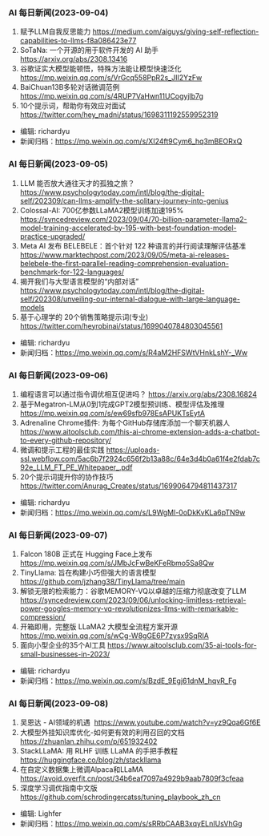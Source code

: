 ### AI 每日新闻(2023-09-04)

1. 赋予LLM自我反思能力 https://medium.com/aiguys/giving-self-reflection-capabilities-to-llms-f8a086423e77
2. SoTaNa: 一个开源的用于软件开发的 AI 助手 https://arxiv.org/abs/2308.13416
3. 谷歌证实大模型能顿悟，特殊方法能让模型快速泛化 https://mp.weixin.qq.com/s/VrGcq558PpR2s_JII2YzFw
4. BaiChuan13B多轮对话微调范例 https://mp.weixin.qq.com/s/4RUP7VaHwn11UCogyjlb7g
5. 10个提示词，帮助你有效应对面试 https://twitter.com/hey_madni/status/1698311192559952319

* 编辑: richardyu
* 新闻归档：https://mp.weixin.qq.com/s/XI24ft9Cym6_hq3mBEORxQ

### AI 每日新闻(2023-09-05)

1. LLM 能否放大通往天才的孤独之旅？ https://www.psychologytoday.com/intl/blog/the-digital-self/202309/can-llms-amplify-the-solitary-journey-into-genius
2. Colossal-AI: 700亿参数LLaMA2模型训练加速195% https://syncedreview.com/2023/09/04/70-billion-parameter-llama2-model-training-accelerated-by-195-with-best-foundation-model-practice-upgraded/
3. Meta AI 发布 BELEBELE：首个针对 122 种语言的并行阅读理解评估基准 https://www.marktechpost.com/2023/09/05/meta-ai-releases-belebele-the-first-parallel-reading-comprehension-evaluation-benchmark-for-122-languages/
4. 揭开我们与大型语言模型的“内部对话” https://www.psychologytoday.com/intl/blog/the-digital-self/202308/unveiling-our-internal-dialogue-with-large-language-models
5. 基于心理学的 20个销售策略提示词(专业) https://twitter.com/heyrobinai/status/1699040784803045561

* 编辑: richardyu
* 新闻归档：https://mp.weixin.qq.com/s/R4aM2HFSWtVHnkLshY-_Ww


### AI 每日新闻(2023-09-06)

1. 编程语言可以通过指令调优相互促进吗？ https://arxiv.org/abs/2308.16824
2. 基于Megatron-LM从0到1完成GPT2模型预训练、模型评估及推理 https://mp.weixin.qq.com/s/ew69sfb978EsAPUKTsEytA
3. Adrenaline Chrome插件:  为每个GitHub存储库添加一个聊天机器人 https://www.aitoolsclub.com/this-ai-chrome-extension-adds-a-chatbot-to-every-github-repository/
4. 微调和提示工程的最佳实践 https://uploads-ssl.webflow.com/5ac6b7f2924c656f2b13a88c/64e3d4b0a61f4e2fdab7c92e_LLM_FT_PE_Whitepaper_.pdf
5. 20个提示词提升你的协作技巧 https://twitter.com/Anurag_Creates/status/1699064794811437317

* 编辑: richardyu
* 新闻归档：https://mp.weixin.qq.com/s/L9WgMl-0oDkKvKLa6pTN9w

### AI 每日新闻(2023-09-07)

1. Falcon 180B 正式在 Hugging Face上发布 https://mp.weixin.qq.com/s/JMbJcFwBeKFeRbmo5Sa8Qw
2. TinyLlama: 旨在构建小巧但强大的语言模型 https://github.com/jzhang38/TinyLlama/tree/main
3. 解锁无限的检索能力：谷歌MEMORY-VQ以卓越的压缩力彻底改变了LLM https://syncedreview.com/2023/09/06/unlocking-limitless-retrieval-power-googles-memory-vq-revolutionizes-llms-with-remarkable-compression/
4. 开箱即用，完整版 LLaMA2 大模型全流程方案开源 https://mp.weixin.qq.com/s/wCg-W8gGE6P7zysx9SqRIA
5. 面向小型企业的35个AI工具 https://www.aitoolsclub.com/35-ai-tools-for-small-businesses-in-2023/

* 编辑: richardyu
* 新闻归档：https://mp.weixin.qq.com/s/BzdE_9Egj61dnM_hqvR_Fg


### AI 每日新闻(2023-09-08)

1. 吴恩达 - AI领域的机遇  https://www.youtube.com/watch?v=yz9Qqa6Gf6E
2. 大模型外挂知识库优化-如何更有效的利用召回的文档 https://zhuanlan.zhihu.com/p/651932402
3. StackLLaMA: 用 RLHF 训练 LLaMA 的手把手教程 https://huggingface.co/blog/zh/stackllama
4. 在自定义数据集上微调Alpaca和LLaMA https://avoid.overfit.cn/post/34b6eaf7097a4929b9aab7809f3cfeaa
5. 深度学习调优指南中文版 https://github.com/schrodingercatss/tuning_playbook_zh_cn

* 编辑: Lighfer
* 新闻归档：https://mp.weixin.qq.com/s/sRRbCAAB3xqyELnIUsVhGg